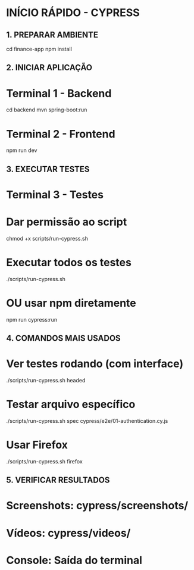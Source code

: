 # INÍCIO RÁPIDO - CYPRESS

## 1. PREPARAR AMBIENTE
cd finance-app
npm install

## 2. INICIAR APLICAÇÃO
# Terminal 1 - Backend
cd backend
mvn spring-boot:run

# Terminal 2 - Frontend  
npm run dev

## 3. EXECUTAR TESTES
# Terminal 3 - Testes

# Dar permissão ao script
chmod +x scripts/run-cypress.sh

# Executar todos os testes
./scripts/run-cypress.sh

# OU usar npm diretamente
npm run cypress:run

## 4. COMANDOS MAIS USADOS

# Ver testes rodando (com interface)
./scripts/run-cypress.sh headed

# Testar arquivo específico
./scripts/run-cypress.sh spec cypress/e2e/01-authentication.cy.js

# Usar Firefox
./scripts/run-cypress.sh firefox

## 5. VERIFICAR RESULTADOS
# Screenshots: cypress/screenshots/
# Vídeos: cypress/videos/
# Console: Saída do terminal
